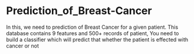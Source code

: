 # Prediction_of_Breast-Cancer
In this, we need to prediction of Breast Cancer for a given patient. This database contains 9 features and 500+ records of patient, You need to build a classifier which will predict that whether the patient is effected with cancer or not
